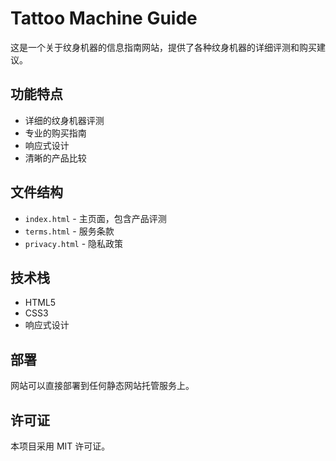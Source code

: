 # Tattoo Machine Guide

这是一个关于纹身机器的信息指南网站，提供了各种纹身机器的详细评测和购买建议。

## 功能特点

- 详细的纹身机器评测
- 专业的购买指南
- 响应式设计
- 清晰的产品比较

## 文件结构

- `index.html` - 主页面，包含产品评测
- `terms.html` - 服务条款
- `privacy.html` - 隐私政策

## 技术栈

- HTML5
- CSS3
- 响应式设计

## 部署

网站可以直接部署到任何静态网站托管服务上。

## 许可证

本项目采用 MIT 许可证。 